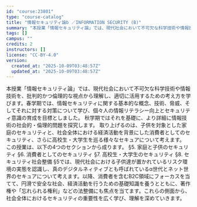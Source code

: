 ```yaml
---
id: "course:23801"
type: "course-catalog"
title: "情報セキュリティ論b ／INFORMATION SECURITY (B)"
summary: "本授業「情報セキュリティ論」では、現代社会において不可欠な科学技術や情報技術を、批判的かつ倫理的な視点から理解し、適切に活用するための考え方を学びます。春学期では、情報セキュリティに関する基本的な概念、技術、脅威、そしてそれに対する対策につ…"
tags: []
campus: ""
credits: 2
instructors: []
license: "CC-BY-4.0"
version:
  created_at: "2025-10-09T03:48:57Z"
  updated_at: "2025-10-09T03:48:57Z"
---
```

本授業「情報セキュリティ論」では、現代社会において不可欠な科学技術や情報技術を、批判的かつ倫理的な視点から理解し、適切に活用するための考え方を学びます。春学期では、情報セキュリティに関する基本的な概念、技術、脅威、そしてそれに対する対策について学び、個々人の情報リテラシー向上とセキュリティ意識の育成を目標としました。 秋学期ではそれを基礎に、より詳細に情報技術の社会的・倫理的問題を探究します。 取り上げるのは、子供を対象とした家庭のセキュリティと、社会全体における経済活動を背景にした消費者としてのセキュリティ、さらに高校生・大学生を巡る様々なセキュアについて考えます。 この授業は、以下の4つのセクションから成ります。 §5. 家庭と子供のセキュリティ §6. 消費者としてのセキュリティ §7. 高校生・大学生のセキュリティ §8. セキュリティ社会整備 §5では、現代社会における子供達が置かれているリスク環境の実態を認識し、真のデジタルネィティブとも呼ばれているα世代とネット世界のセキュアについて考えます。以降、消費者を含むB2C領域にフォーカスを当てて、円滑で安全な社会、経済活動を行うための基礎知識を養うとともに、著作権や「忘れられる権利」などの法整備にも焦点を当てます。これらの側面から、社会全体におけるセキュリティの重要性を広く学び、理解を深めていきます。
